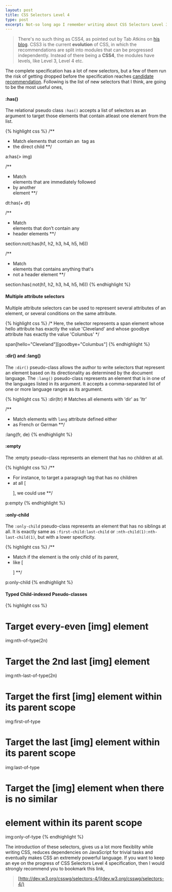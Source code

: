 ```yaml
---
layout: post
title: CSS Selectors Level 4
type: post
excerpt: Not-so long ago I remember writing about CSS Selectors Level 3. Fast-forward 14 months, I'm now writing about the next specification of CSS that aims to improve and enhance CSS3 by introducing wide-range of new selectors and pseudo-classes.
---
```


> There's no such thing as CSS4, as pointed out by Tab Atkins on [his blog](http://www.xanthir.com/b4Ko0). 
CSS3 is the current **evolution** of CSS, in which the recommendations are split into modules that 
can be progressed independently. Instead of there being a **CSS4**, the modules have levels, like Level 3, Level 4 etc.

The complete specification has a lot of new selectors, but a few of them run the risk of getting dropped before the 
specification reaches [candidate recommendation](http://stackoverflow.com/questions/2864202/difference-between-the-proposed-recommendation-and-the-candidate-recommendati). 
Following is the list of new selectors that I think, are going to be the most useful ones,

#### :has()

The relational pseudo class `:has()` accepts a list of selectors as an argument to target those elements that contain 
atleast one element from the list.

{% highlight css %}
/**
 * Match <a> elements that contain an <img> tag as 
 * the direct child **/
 
a:has(> img)

/**
 * Match <dt> elements that are immediately followed 
 * by another <dt> element **/

dt:has(+ dt)

/**
 * Match <section> elements that don’t contain any 
 * header elements **/
 
section:not(:has(h1, h2, h3, h4, h5, h6))

/**
 * Match <section> elements that contains anything that's 
 * not a header element **/

section:has(:not(h1, h2, h3, h4, h5, h6))
{% endhighlight %}  
 
#### Multiple attribute selectors

Multiple attribute selectors can be used to represent several attributes of an element, or several conditions on 
the same attribute. 

{% highlight css %}
/* Here, the selector represents a span element whose hello attribute 
has exactly the value 'Cleveland' and whose goodbye attribute has 
exactly the value 'Columbus' */

span[hello="Cleveland"][goodbye="Columbus"]
{% endhighlight %} 

#### :dir() and :lang()

The `:dir()` pseudo-class allows the author to write selectors that represent an element based on its 
directionality as determined by the document language. The `:lang()` pseudo-class represents an element 
that is in one of the languages listed in its argument. It accepts a comma-separated list of one or more 
language ranges as its argument.

{% highlight css %}
:dir(ltr) # Matches all elements with 'dir' as 'ltr'

/**
 * Match elements with `lang` attribute defined either 
 * as French or German **/

:lang(fr, de) 
{% endhighlight %} 

#### :empty

The :empty pseudo-class represents an element that has no children at all.

{% highlight css %}
/**
 * For instance, to target a paragragh tag that has no children 
 * at all [<p></p>], we could use **/

p:empty
{% endhighlight %} 

#### :only-child

The `:only-child` pseudo-class represents an element that has no siblings at all. It is exactly same as 
`:first-child:last-child` or `:nth-child(1):nth-last-child(1)`, but with a lower specificity.

{% highlight css %}
/** 
 * Match if the element is the only child of its parent, 
 * like [<div><p></p></div>] **/

p:only-child
{% endhighlight %} 

#### Typed Child-indexed Pseudo-classes

{% highlight css %}
# Target every-even [img] element
img:nth-of-type(2n) 

# Target the 2nd last [img] element
img:nth-last-of-type(2n)

# Target the first [img] element within its parent scope
img:first-of-type

# Target the last [img] element within its parent scope
img:last-of-type

# Target the [img] element when there is no similar 
# element within its parent scope
img:only-of-type
{% endhighlight %}

The introduction of these selectors, gives us a lot more flexiblity while writing CSS, reduces dependencies 
on JavaScript for trivial tasks and eventually makes CSS an extremely powerful language. If you want to keep an 
eye on the progress of CSS Selectors Level 4 specification, then I would strongly recommend you to bookmark this link, 

> [http://dev.w3.org/csswg/selectors-4/](dev.w3.org/csswg/selectors-4/)